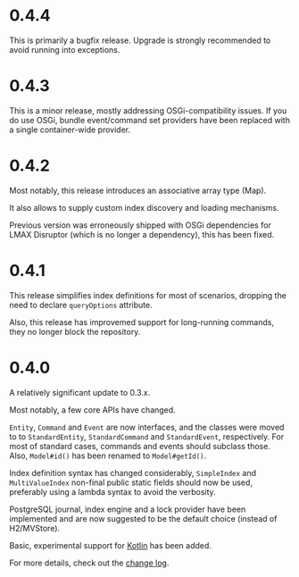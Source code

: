 0.4.4
=====

This is primarily a bugfix release. Upgrade is strongly recommended to avoid
running into exceptions.

0.4.3
=====

This is a minor release, mostly addressing OSGi-compatibility issues. If you do
use OSGi, bundle event/command set providers have been replaced with a
single container-wide provider.

0.4.2
=====

Most notably, this release introduces an associative array type (Map).

It also allows to supply custom index discovery and loading mechanisms.

Previous version was erroneously shipped with OSGi dependencies for
LMAX Disruptor (which is no longer a dependency), this has been fixed. 

0.4.1
=====

This release simplifies index definitions for most of scenarios, dropping the need to
declare `queryOptions` attribute.

Also, this release has improvemed support for long-running commands, they no longer
block the repository. 

0.4.0
=====

A relatively significant update to 0.3.x.

Most notably, a few core APIs have changed.

`Entity`, `Command` and `Event` are now interfaces, and the classes were moved to to `StandardEntity`, `StandardCommand` and `StandardEvent`, respectively. For most of standard cases,
commands and events should subclass those. Also, `Model#id()` has been renamed to `Model#getId()`.

Index definition syntax has changed considerably, `SimpleIndex` and `MultiValueIndex` non-final public static fields should now be used, preferably using a lambda syntax to avoid the verbosity.

PostgreSQL journal, index engine and a lock provider have been implemented and are now suggested to be the default choice (instead of H2/MVStore).

Basic, experimental support for [Kotlin](https://kotlinlang.org) has been added.

For more details, check out the [change log](CHANGELOG.md#040).
